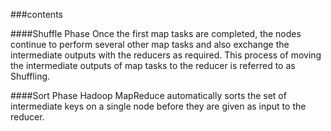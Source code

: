 ###contents

####Shuffle Phase
Once the first map tasks are completed, the nodes continue to perform several other map tasks and also exchange the intermediate outputs with the reducers as required. This process of moving the intermediate outputs of map tasks to the reducer is referred to as Shuffling.

####Sort Phase
Hadoop MapReduce automatically sorts the set of intermediate keys on a single node before they are given as input to the reducer.

